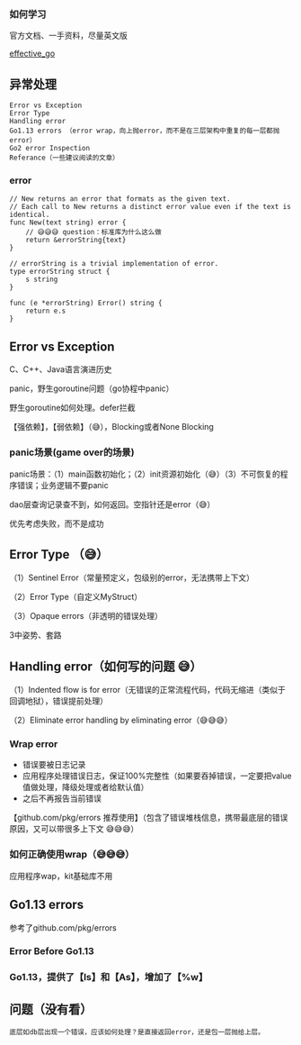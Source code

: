 ### 如何学习

官方文档、一手资料，尽量英文版

[effective_go](https://golang.org/doc/effective_go)


## 异常处理

    Error vs Exception
    Error Type
    Handling error
    Go1.13 errors （error wrap，向上抛error，而不是在三层架构中重复的每一层都抛error）
    Go2 error Inspection
    Referance（一些建议阅读的文章）


### error



```golang
// New returns an error that formats as the given text.
// Each call to New returns a distinct error value even if the text is identical.
func New(text string) error {
    // 😅😅😅 question：标准库为什么这么做
	return &errorString{text}
}

// errorString is a trivial implementation of error.
type errorString struct {
	s string
}

func (e *errorString) Error() string {
	return e.s
}
```

## Error vs Exception

C、C++、Java语言演进历史

panic，野生goroutine问题（go协程中panic）


野生goroutine如何处理。defer拦截

【强依赖】，【弱依赖】（😅），Blocking或者None Blocking

### panic场景(game over的场景)

panic场景：（1）main函数初始化；（2）init资源初始化（😅）（3）不可恢复的程序错误；业务逻辑不要panic

dao层查询记录查不到，如何返回。空指针还是error（😅）

优先考虑失败，而不是成功


## Error Type （😅）

（1）Sentinel Error（常量预定义，包级别的error，无法携带上下文）

（2）Error Type（自定义MyStruct）

（3）Opaque errors（非透明的错误处理）

3中姿势、套路

## Handling error（如何写的问题 😅）

（1）Indented flow is for error（无错误的正常流程代码，代码无缩进（类似于回调地狱），错误提前处理）

（2）Eliminate error handling by eliminating error（😅😅😅）

### Wrap error

- 错误要被日志记录
- 应用程序处理错误日志，保证100%完整性（如果要吞掉错误，一定要把value值做处理，降级处理或者给默认值）
- 之后不再报告当前错误

【github.com/pkg/errors 推荐使用】（包含了错误堆栈信息，携带最底层的错误原因，又可以带很多上下文 😅😅😅）

### 如何正确使用wrap（😅😅😅）

应用程序wap，kit基础库不用


## Go1.13 errors

参考了github.com/pkg/errors

### Error Before Go1.13

### Go1.13，提供了【Is】和【As】，增加了【%w】


## 问题（没有看）

    底层如db层出现一个错误，应该如何处理？是直接返回error，还是包一层抛给上层。


